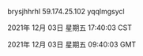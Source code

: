 brysjhhrhl 59.174.25.102 yqqlmgsycl

2021年 12月 03日 星期五 17:40:03 CST

2021年 12月 03日 星期五 09:40:03 GMT
